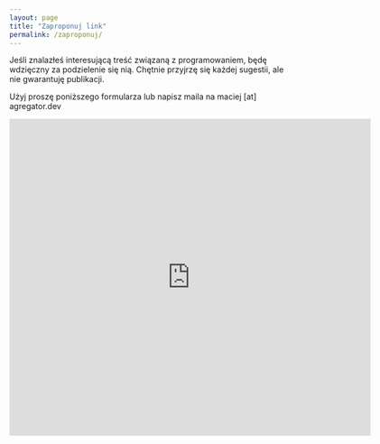 ```yaml
---
layout: page
title: "Zaproponuj link"
permalink: /zaproponuj/
---
```

Jeśli znalazłeś interesującą treść związaną z programowaniem, będę wdzięczny za podzielenie się nią. Chętnie przyjrzę się każdej sugestii, ale nie gwarantuję publikacji. 

Użyj proszę poniższego formularza lub napisz maila na maciej [at] agregator.dev

<iframe src="https://docs.google.com/forms/d/e/1FAIpQLSdOXy1Gcz_OHIMgC8pGQvUfqZ28nkg0cukYpTeT2hieG3mhtg/viewform?embedded=true" width="640" height="562" frameborder="0" marginheight="0" marginwidth="0">Loading…</iframe>
